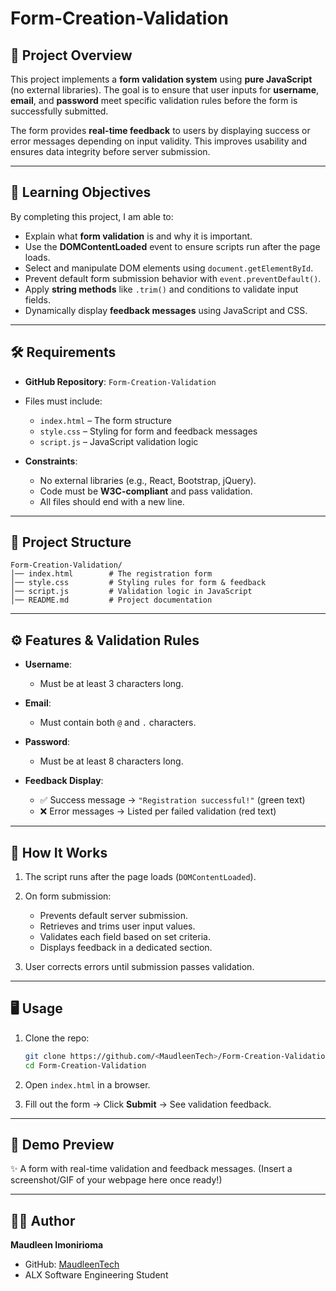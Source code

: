 # Form-Creation-Validation

## 📌 Project Overview

This project implements a **form validation system** using **pure JavaScript** (no external libraries). The goal is to ensure that user inputs for **username**, **email**, and **password** meet specific validation rules before the form is successfully submitted.

The form provides **real-time feedback** to users by displaying success or error messages depending on input validity. This improves usability and ensures data integrity before server submission.

---

## 🎯 Learning Objectives

By completing this project, I am able to:

* Explain what **form validation** is and why it is important.
* Use the **DOMContentLoaded** event to ensure scripts run after the page loads.
* Select and manipulate DOM elements using `document.getElementById`.
* Prevent default form submission behavior with `event.preventDefault()`.
* Apply **string methods** like `.trim()` and conditions to validate input fields.
* Dynamically display **feedback messages** using JavaScript and CSS.

---

## 🛠️ Requirements

* **GitHub Repository**: `Form-Creation-Validation`

* Files must include:

  * `index.html` – The form structure
  * `style.css` – Styling for form and feedback messages
  * `script.js` – JavaScript validation logic

* **Constraints**:

  * No external libraries (e.g., React, Bootstrap, jQuery).
  * Code must be **W3C-compliant** and pass validation.
  * All files should end with a new line.

---

## 📂 Project Structure

```
Form-Creation-Validation/
│── index.html        # The registration form  
│── style.css         # Styling rules for form & feedback  
│── script.js         # Validation logic in JavaScript  
│── README.md         # Project documentation  
```

---

## ⚙️ Features & Validation Rules

* **Username**:

  * Must be at least 3 characters long.

* **Email**:

  * Must contain both `@` and `.` characters.

* **Password**:

  * Must be at least 8 characters long.

* **Feedback Display**:

  * ✅ Success message → `"Registration successful!"` (green text)
  * ❌ Error messages → Listed per failed validation (red text)

---

## 🚀 How It Works

1. The script runs after the page loads (`DOMContentLoaded`).
2. On form submission:

   * Prevents default server submission.
   * Retrieves and trims user input values.
   * Validates each field based on set criteria.
   * Displays feedback in a dedicated section.
3. User corrects errors until submission passes validation.

---

## 🖥️ Usage

1. Clone the repo:

   ```bash
   git clone https://github.com/<MaudleenTech>/Form-Creation-Validation.git
   cd Form-Creation-Validation
   ```

2. Open `index.html` in a browser.

3. Fill out the form → Click **Submit** → See validation feedback.

---

## 📸 Demo Preview

✨ A form with real-time validation and feedback messages.
(Insert a screenshot/GIF of your webpage here once ready!)

---

## 👩‍💻 Author

**Maudleen Imonirioma**

* GitHub: [MaudleenTech](https://github.com/MaudleenTech)
* ALX Software Engineering Student

